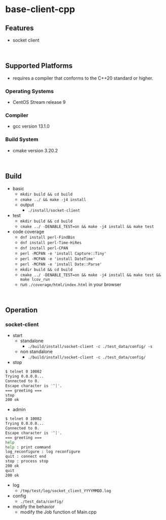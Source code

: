 # base-client-cpp

## Features
 - socket client

<br/>

## Supported Platforms
 - requires a compiler that conforms to the C++20 standard or higher.

### Operating Systems
 - CentOS Stream release 9

### Compiler
 - gcc version 13.1.0

### Build System
 - cmake version 3.20.2

<br/>

## Build
 - basic
   - `mkdir build && cd build`
   - `cmake ../ && make -j4 install`
   - output
     - `./install/socket-client`
 - test
   - `mkdir build && cd build`
   - `cmake ../ -DENABLE_TEST=on && make -j4 install && make test`
 - code coverage
   - `dnf install perl-FindBin`
   - `dnf install perl-Time-HiRes`
   - `dnf install perl-CPAN`
   - `perl -MCPAN -e 'install Capture::Tiny'`
   - `perl -MCPAN -e 'install DateTime'`
   - `perl -MCPAN -e 'install Date::Parse'`
   - `mkdir build && cd build`
   - `cmake ../ -DENABLE_TEST=on && make -j4 install && make test && make lcov_run`
   - run `./coverage/html/index.html` in your browser

<br/>

## Operation
### socket-client
 - start
   - standalone
     - `./build/install/socket-client -c ./test_data/config/ -s`
   - non standalone
     - `./build/install/socket-client -c ./test_data/config/`
 - stop
```bash
$ telnet 0 10002
Trying 0.0.0.0...
Connected to 0.
Escape character is '^]'.
=== greeting ===
stop
200 ok
```
 - admin
```bash
$ telnet 0 10002
Trying 0.0.0.0...
Connected to 0.
Escape character is '^]'.
=== greeting ===
help
help : print command
log_reconfigure : log reconfigure
quit : connect end
stop : process stop
200 ok
quit
200 ok
```
 - log
   - `/tmp/test/log/socket_client_YYYYMMDD.log`
 - config
   - `./test_data/config/`
 - modify the behavior
   - modify the Job function of Main.cpp

